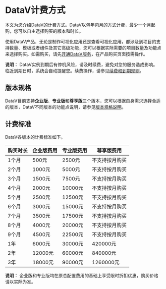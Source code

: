 # DataV计费方式

本文为您介绍DataV的计费方式。DataV以包年包月的方式计费，最少一个月起购，您可以自主选择购买的版本和时长。

使用DataV产品，无论是制作可视化应用还是查看可视化应用，都涉及到项目的支持数量、模板或者组件及其它高级功能，您可以根据实际需要的项目数量及功能点来选择购买。如需购买，请先[开通DataV服务](/cn.zh-CN/快速入门/开通DataV服务.md)，在产品购买页面按需操作。

**说明：** DataV实例到期后有停机风险，请及时续费，避免对您的服务造成影响。临近到期日时，系统会自动提醒您。续费操作，请参见[续费和到期规则](/cn.zh-CN/产品定价/续费和欠费规则.md)。

## 版本规格

DataV目前支持**企业版**、**专业版**和**尊享版**三个版本，您可以根据自身需求选择合适的版本，DataV不同版本的功能点说明，请参见[版本规格说明](/cn.zh-CN/产品简介/版本规格说明.md)。

## 计费标准

DataV各版本的计费标准如下。

|购买时长|企业版费用|专业版费用|尊享版费用|
|----|-----|-----|-----|
|1个月|500元|2500元|不支持按月购买|
|2个月|1000元|5000元|不支持按月购买|
|3个月|1500元|7500元|不支持按月购买|
|4个月|2000元|10000元|不支持按月购买|
|5个月|2500元|12500元|不支持按月购买|
|6个月|3000元|15000元|不支持按月购买|
|7个月|3500元|17500元|不支持按月购买|
|8个月|4000元|20000元|不支持按月购买|
|9个月|4500元|22500元|不支持按月购买|
|1年|6000元|30000元|420000元|
|2年|12000元|60000元|840000元|
|3年|18000元|90000元|1260000元|

**说明：** 企业版和专业版均在原总配置费用的基础上享受限时折扣优惠，购买价格请以实际为准。

